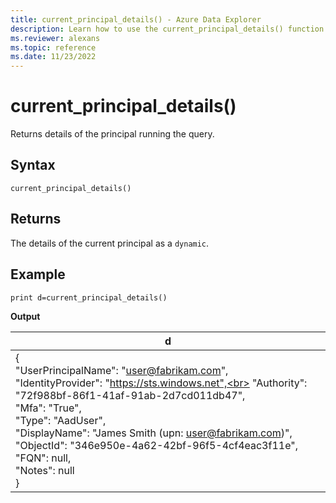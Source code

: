 ```yaml
---
title: current_principal_details() - Azure Data Explorer
description: Learn how to use the current_principal_details() function to return the details of the principal running the query. 
ms.reviewer: alexans
ms.topic: reference
ms.date: 11/23/2022
---
```

# current_principal_details()

Returns details of the principal running the query.

## Syntax

`current_principal_details()`

## Returns

The details of the current principal as a `dynamic`.

## Example

<!-- csl: https://help.kusto.windows.net/Samples -->
```kusto
print d=current_principal_details()
```

**Output**

|d|
|---|
|{<br>  "UserPrincipalName": "user@fabrikam.com",<br>  "IdentityProvider": "https://sts.windows.net",<br>  "Authority": "72f988bf-86f1-41af-91ab-2d7cd011db47",<br>  "Mfa": "True",<br>  "Type": "AadUser",<br>  "DisplayName": "James Smith (upn: user@fabrikam.com)",<br>  "ObjectId": "346e950e-4a62-42bf-96f5-4cf4eac3f11e",<br>  "FQN": null,<br>  "Notes": null<br>}|
